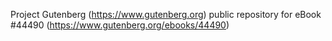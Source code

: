 Project Gutenberg (https://www.gutenberg.org) public repository for eBook #44490 (https://www.gutenberg.org/ebooks/44490)
